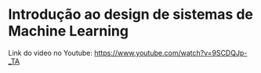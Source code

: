 # Introdução ao design de sistemas de Machine Learning

Link do video no Youtube: https://www.youtube.com/watch?v=9SCDQJp-_TA
